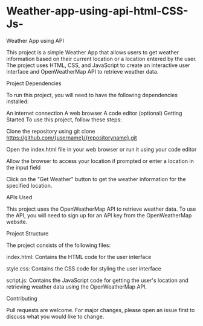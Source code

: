 # Weather-app-using-api-html-CSS-Js-

Weather App using API

This project is a simple Weather App that allows users to get weather information based on their current location or a location entered by the user. The project uses HTML, CSS, and JavaScript to create an interactive user interface and OpenWeatherMap API to retrieve weather data.

Project Dependencies

To run this project, you will need to have the following dependencies installed:

An internet connection
A web browser
A code editor (optional)
Getting Started
To use this project, follow these steps:

Clone the repository using git clone https://github.com/{username}/{repositoryname}.git

Open the index.html file in your web browser or run it using your code editor

Allow the browser to access your location if prompted or enter a location in the input field

Click on the "Get Weather" button to get the weather information for the specified location.

APIs Used

This project uses the OpenWeatherMap API to retrieve weather data. To use the API, you will need to sign up for an API key from the OpenWeatherMap website.

Project Structure

The project consists of the following files:

index.html: Contains the HTML code for the user interface

style.css: Contains the CSS code for styling the user interface

script.js: Contains the JavaScript code for getting the user's location and retrieving weather data using the OpenWeatherMap API.

Contributing

Pull requests are welcome. For major changes, please open an issue first to discuss what you would like to change.
